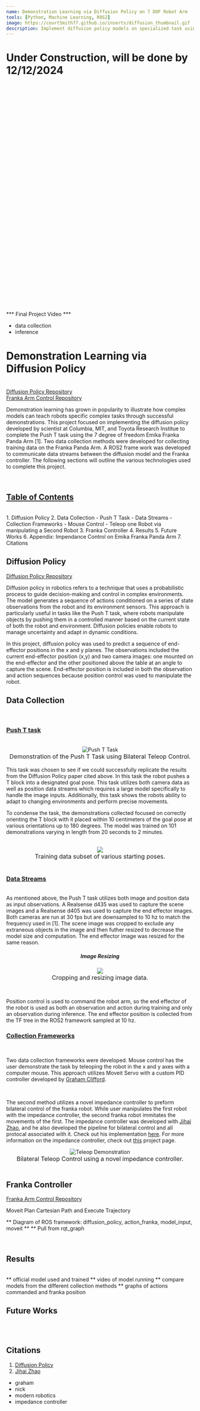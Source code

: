 ```yaml
---
name: Demonstration Learning via Diffusion Policy on 7 DOF Robot Arm
tools: [Python, Machine Learning, ROS2]
image: https://courtSmith77.github.io/inserts/diffusion_thumbnail.gif
description: Implement diffusion policy models on specialized task using a Franka Panda Arm.
---
```


# Under Construction, will be done by 12/12/2024

<br>
<br>
<br>
<br>
<br>
<br>
<br>
<br>
<br>
<br>
<br>
<br>
<br>
<br>
<br>
<br>
<br>
<br>
<br>
<br>
<br>
<br>
<br>
<br>
<br>
<br>
<br>
<br>
<br>
<br>
<br>
<br>
<br>
<br>
<br>

*** Final Project Video ***
- data collection
- inference


# Demonstration Learning via Diffusion Policy
<br>
<!-- hyperlink to github -->
<a href="https://github.com/courtSmith77/diffusion_policy">Diffusion Policy Repository</a>
<br>
<a href="https://github.com/courtSmith77/FrankaTeleop">Franka Arm Control Repository</a>

Demonstration learning has grown in popularity to illustrate how complex models can teach robots specific complex tasks through successful demonstrations. This project focused on implementing the diffusion policy developed by scientist at Columbia, MIT, and Toyota Research Institue to complete the Push T task using the 7 degree of freedom Emika Franka Panda Arm [1]. Two data collection methods were developed for collecting training data on the Franka Panda Arm. A ROS2 frame work was developed to communicate data streams between the diffusion model and the Franka controller. The following sections will outline the various technologies used to complete this project.

<br>

## <u>Table of Contents</u>
<br>
1. Diffusion Policy
2. Data Collection
    - Push T Task
    - Data Streams
    - Collection Frameworks
        - Mouse Control
        - Teleop one Robot via manipulating a Second Robot
3. Franka Controller
4. Results
5. Future Works
6. Appendix: Impendance Control on Emika Franka Panda Arm
7. Citations
<br>

## <b>Diffusion Policy</b>
<a href="https://github.com/courtSmith77/diffusion_policy">Diffusion Policy Repository</a>
<br>

Diffusion policy in robotics refers to a technique that uses a probabilistic process to guide decision-making and control in complex environments. The model generates a sequence of actions conditioned on a series of state observations from the robot and its environment sensors. This approach is particularly useful in tasks like the Push T task, where robots  manipulate objects by pushing them in a controlled manner based on the current state of both the robot and environment. Diffusion policies enable robots to manage uncertainty and adapt in dynamic conditions.

In this project, diffusion policy was used to predict a sequence of end-effector positions in the x and y planes. The observations included the current end-effector position (x,y) and two camera images: one mounted on the end-effector and the other positioned above the table at an angle to capture the scene. End-effector position is included in both the observation and action sequences because position control was used to manipulate the robot.


## <b>Data Collection</b>
<br>

### <u>Push T task</u>
<br>

<center>
<img src="https://courtSmith77.github.io/inserts/pusht_taskexample.gif" alt="Push T Task" />
<figcaption style="font-size: 16px;">Demonstration of the Push T Task using Bilateral Teleop Control.</figcaption>
</center>

<br>
This task was chosen to see if we could successfully replicate the results from the Diffusion Policy paper cited above. In this task the robot pushes a T block into a designated goal pose. This task utilizes both camera data as well as position data streams which requires a large model specifically to handle the image inputs. Additionally, this task shows the robots ability to adapt to changing environments and perform precise movements.

To condense the task, the demonstrations collected focused on correctly orienting the T block with it placed within 10 centimeters of the goal pose at various orientations up to 180 degrees. The model was trained on 101 demonstrations varying in length from 20 seconds to 2 minutes.

<br>
<center>
<img src="{{ site.url }}{{ site.baseurl }}/inserts/dp_starting_poses.png"/>
<figcaption style="font-size: 16px;">Training data subset of various starting poses.</figcaption>
</center>
<br>


### <u>Data Streams</u>
<br>
As mentioned above, the Push T task utilizes both image and position data as input observations. A Realsense d435 was used to capture the scene images and a Realsense d405 was used to capture the end effector images. Both cameras are run at 30 fps but are downsampled to 10 hz to match the frequency used in [1]. The scene image was cropped to exclude any extraneous objects in the image and then futher resized to decrease the model size and computation. The end effector image was resized for the same reason.

<center>
<h5>Image Resizing</h5>
<figure>
    <img src="{{ site.url }}{{ site.baseurl }}/inserts/obs_data_image_resize.jpg"/>
    <figcaption style="font-size: 16px;">Cropping and resizing image data.</figcaption>
</figure>
</center>
<br>

Position control is used to command the robot arm, so the end effector of the robot is used as both an observation and action during training and only an observation during inference. The end effector position is collected from the TF tree in the ROS2 framework sampled at 10 hz.
<br>

### <u>Collection Frameworks</u>
<br>

Two data collection frameworks were developed. Mouse control has the user demonstrate the task by teleoping the robot in the x and y axes with a computer mouse. This approach utilizes Moveit Servo with a custom PID controller developed by  <a href="https://graham-clifford.com/Robot-Arm-Teleoperation-Through-Computer-Vision-Hand-Tracking/">Graham Clifford</a>.

<br>

The second method utilizes a novel impedance controller to preform bilateral control of the franka robot. While user manipulates the first robot with the impedance controller, the second franka robot immitates the movements of the first. The impedance controller was developed with <a href="https://jihaizhao.github.io/">Jihai Zhao</a>, and he also developed the pipeline for bilateral control and all protocal associated with it. Check out his implementation <a href="https://jihaizhao.github.io/linked_posts/Ergodic.html">here</a>. For more information on the impedance controller, check out <a href="https://courtsmith77.github.io/projects/08-impedancecontrol">this</a> project page.

<center>
<img src="https://courtSmith77.github.io/inserts/teleop_demo.gif" alt="Teleop Demonstration" />
<figcaption style="font-size: 16px;">Bilateral Teleop Control using a novel impedance controller.</figcaption>
</center>

<br>

## <b>Franka Controller</b>
<a href="https://github.com/courtSmith77/FrankaTeleop">Franka Arm Control Repository</a>
<br>

Moveit Plan Cartesian Path and Execute Trajectory

** Diagram of ROS framework: diffusion_policy, action_franka, model_input, moveit **
** Pull from rqt_graph

<br>

## <b>Results</b>

<br>
** official model used and trained
** video of model running
** compare models from the different collection methods
** graphs of actions commanded and franka position
<br>

## <b>Future Works</b>
<br>


<br>

## <b>Citations</b>
1. <a href="https://diffusion-policy.cs.columbia.edu/">Diffusion Policy</a>
2. <a href="https://jihaizhao.github.io/">Jihai Zhao</a>
- graham
- nick
- modern robotics
- impedance controller



